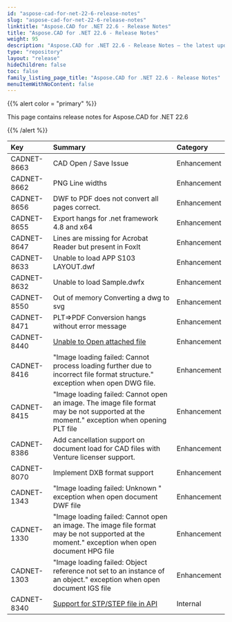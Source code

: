 ```yaml
---
id: "aspose-cad-for-net-22-6-release-notes"
slug: "aspose-cad-for-net-22-6-release-notes"
linktitle: "Aspose.CAD for .NET 22.6 - Release Notes"
title: "Aspose.CAD for .NET 22.6 - Release Notes"
weight: 95
description: "Aspose.CAD for .NET 22.6 - Release Notes – the latest updates and fixes."
type: "repository"
layout: "release"
hideChildren: false
toc: false
family_listing_page_title: "Aspose.CAD for .NET 22.6 - Release Notes"
menuItemWithNoContent: false
---
```


{{% alert color = "primary" %}}

This page contains release notes for Aspose.CAD for .NET 22.6

{{% /alert %}}


|**Key**|**Summary**|**Category**|
| :- | :- | :- |
| CADNET-8663 | CAD Open / Save Issue | Enhancement |
| CADNET-8662 | PNG Line widths | Enhancement |
| CADNET-8656 | DWF to PDF does not convert all pages correct.  | Enhancement |
| CADNET-8655 | Export hangs for .net framework 4.8 and x64 | Enhancement |
| CADNET-8647 | Lines are missing for Acrobat Reader but present in FoxIt | Enhancement |
| CADNET-8633 | Unable to load APP S103 LAYOUT.dwf | Enhancement |
| CADNET-8632 | Unable to load Sample.dwfx | Enhancement |
| CADNET-8550 | Out of memory Converting a dwg to svg | Enhancement |
| CADNET-8471 | PLT=>PDF Conversion hangs without error message | Enhancement |
| CADNET-8440 | [Unable to Open attached file](https://forum.aspose.com/t/unable-to-open-attached-file/231331/17) | Enhancement |
| CADNET-8416 | "Image loading failed: Cannot process loading further due to incorrect file format structure." exception when open DWG file. | Enhancement |
| CADNET-8415 | "Image loading failed: Cannot open an image. The image file format may be not supported at the moment." exception when opening PLT file | Enhancement |
| CADNET-8386 | Add cancellation support on document load for CAD files with Venture licenser support. | Enhancement |
| CADNET-8070 | Implement DXB format support | Enhancement |
| CADNET-1343 | "Image loading failed: Unknown " exception when open document DWF file | Enhancement |
| CADNET-1330 | "Image loading failed: Cannot open an image. The image file format may be not supported at the moment." exception when open document HPG file | Enhancement |
| CADNET-1303 | "Image loading failed: Object reference not set to an instance of an object." exception when open document IGS file | Enhancement |
| CADNET-8340 | [Support for STP/STEP file in API](https://forum.aspose.com/t/support-fur-stp-files/235954) | Internal |
